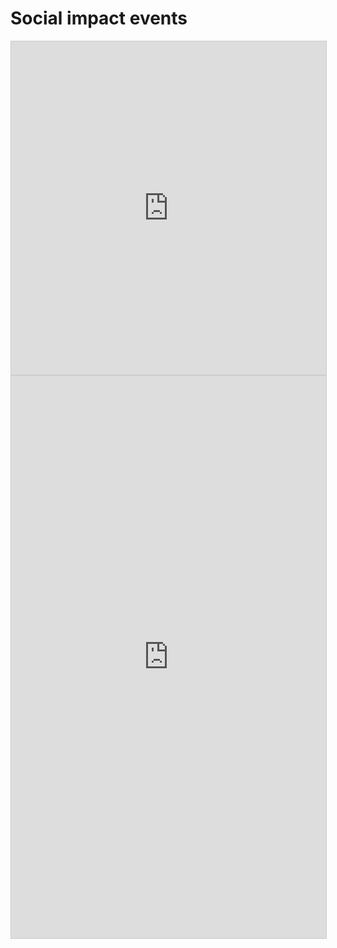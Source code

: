 <!-- TITLE: Event Calendar -->

# Social impact events
<iframe class="airtable-embed" src="https://airtable.com/embed/shrycmqar6oYClyrj?backgroundColor=purple&viewControls=on" frameborder="0" onmousewheel="" width="100%" height="533" style="background: transparent; border: 1px solid #ccc;"></iframe>

<iframe class="airtable-embed" src="https://airtable.com/embed/shrrYQ38nf4jrZxgy?backgroundColor=purple" frameborder="0" onmousewheel="" width="100%" height="900" style="background: transparent; border: 1px solid #ccc;"></iframe>
